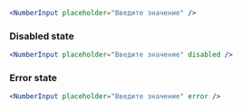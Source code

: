 ```jsx
<NumberInput placeholder="Введите значение" />
```

### Disabled state

```jsx
<NumberInput placeholder="Введите значение" disabled />
```

### Error state

```jsx
<NumberInput placeholder="Введите значение" error />
```